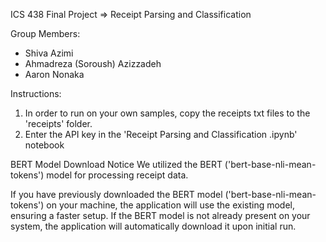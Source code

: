 ICS 438 Final Project => Receipt Parsing and Classification

Group Members:

- Shiva Azimi
- Ahmadreza (Soroush) Azizzadeh
- Aaron Nonaka


Instructions:
1. In order to run on your own samples, copy the receipts txt files to the 'receipts' folder.
2. Enter the API key in the 'Receipt Parsing and Classification .ipynb' notebook

BERT Model Download Notice
We utilized the BERT ('bert-base-nli-mean-tokens') model for processing receipt data. 

If you have previously downloaded the BERT model ('bert-base-nli-mean-tokens') on your machine, the application will use the existing model, ensuring a faster setup.
If the BERT model is not already present on your system, the application will automatically download it upon initial run. 

